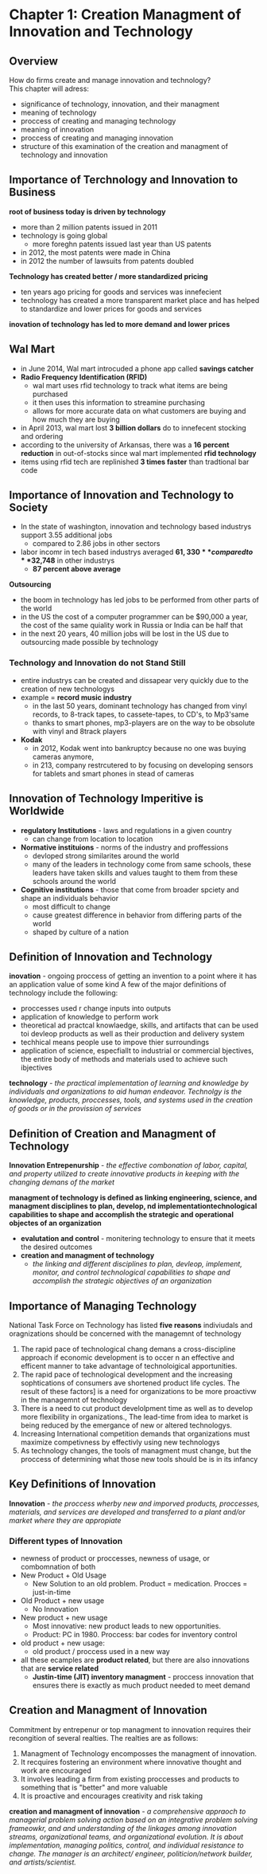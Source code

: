 
# Chapter 1: Creation Managment of Innovation and Technology
## Overview
How do firms create and manage innovation and technology?
<br>This chapter will adress:
* significance of technology, innovation, and their managment
* meaning of technology
* proccess of creating and managing technology
* meaning of innovation
* proccess of creating and managing innovation
* structure of this examination of the creation and managment of technology and innovation

## Importance of Terchnology and Innovation to Business
**root of business today is driven by technology**
<br>
* more than 2 million patents issued in 2011
* technology is going global
	* more foreghn patents issued last year than US patents
* in 2012, the most patents were made in China
* in 2012 the number of lawsuits from patents doubled

**Technology has created better / more standardized pricing**
* ten years ago pricing for goods and services was innefecient
* technology has created a more transparent market place and has helped to standardize and lower prices for goods and services

**inovation of technology has led to more demand and lower prices**

## Wal Mart
* in June 2014, Wal mart introcuded a phone app called **savings catcher**
* **Radio Frequency Identification (RFID)**
	* wal mart uses rfid technology to track what items are being purchased
	* it then uses this information to streamine purchasing
	* allows for more accurate data on what customers are buying and how much they are buying
* in April 2013, wal mart lost **3 billion dollars** do to innefecent stocking and ordering
* according to the university of Arkansas, there was a **16 percent reduction** in out-of-stocks since wal mart implemented **rfid technology**
* items using rfid tech are replinished **3 times faster** than tradtional bar code

## Importance of Innovation and Technology to Society
* In the state of washington, innovation and technology based industrys support 3.55 additional jobs
	* compared to 2.86 jobs in other sectors
* labor incomr in tech based industrys averaged **$61,330** compared to **$32,748** in other industrys
	* **87 percent above average**

**Outsourcing**
* the boom in technology has led jobs to be performed from other parts of the world
* in the US the cost of a computer programmer can be $90,000 a year, the cost of the same quiality work in Russia or India can be half that
* in the next 20 years, 40 million jobs will be lost in the US due to outsourcing made possible by technology

### Technology and Innovation do not Stand Still
* entire industrys can be created and dissapear very quickly due to the creation of new technologys
* example = **record music industry**
	* in the last 50 years, dominant technology has changed from vinyl records, to 8-track tapes, to cassete-tapes, to CD's, to Mp3'same
	* thanks to smart phones, mp3-players are on the way to be obsolute with vinyl and 8track players
* **Kodak**
	* in 2012, Kodak went into bankruptcy because no one was buying cameras anymore,
	* in 213, company restrcutered to by focusing on developing sensors for tablets and smart phones in stead of cameras


## Innovation of Technology Imperitive is Worldwide
* **regulatory Institutions** - laws and regulations in a given country
	* can change from location to location
* **Normative instituions** - norms of the industry and proffessions
	* devloped strong similarites around the world
	* many of the leaders in technology come from same schools, these leaders have taken skills and values taught to them from these schools around the world
* **Cognitive institutions** - those that come from broader spciety and shape an individuals behavior
	* most difficult to change
	* cause greatest difference in behavior from differing parts of the world
	* shaped by culture of a nation
	
## Definition of Innovation and Technology
**inovation** - ongoing proccess of getting an invention to a point where it has an application value of some kind
A few of the major definitions of technology include the following:
* proccesses used r change inputs into outputs
* application of knowledge to perform work
* theoretical ad practcal knowlaedge, skills, and artifacts that can be used toi devleop products as well as their production and delivery system
* techhical means people use to impove thier surroundings
* application of science, especfiallt to industrial or commercial bjectives, the entire body of methods and materials used to achieve such ibjectives

**technology** - *the practical implementation of learning and knowledge by individuals and organizations to aid human endeavor. Technolgy is the knowledge, products, proccesses, tools, and systems used in the creation of goods or in the provission of services*

## Definition of Creation and Managment of Technology
**Innovation Entrepenurship** - *the effective combonation of labor, capital,
and property utilized to create innovative products in keeping
with the changing demans of the market*

**managment of technology is defined as linking engineering, science, and managment disciplines to plan, develop, nd implementationtechnological capabilities to shape and accomplish the strategic 
and operational objectes of an organization**

* **evalutation and control** - monitering technology to ensure that it meets the desired outcomes
* **creation and managment of technology**
	* *the linking and different disciplines to plan, devleop, implement, monitor, and control technological capabilities to shape and accomplish the strategic objectives of an organization*
## Importance of Managing Technology
National Task Force on Technology has listed **five reasons** indiviudals and oragnizations
should be concerned with the managemnt of technology
<ol>
<li>The rapid pace of technological chang demans a cross-discipline approach if economic development is to occer n an effective and efficent manner to take advantage of technoloigical apportunities.</li>
<li>The rapid pace of technological development and the increasing sophtications
of consumers ave shortened product life cycles. The result of these factors]
is a need for organizations to be more proactivw in the managemnt of technology</li>
<li>There is a need to cut product develolpment time as well as to develop more flexibility in organizations.,
The lead-time from idea to market is being reduced by the emergance of new or altered technologys.</li>
<li>Increasing International competition demands that organizations must maximize competivness by effectivly using new technologys</li>
<li>As technology changes, the tools of managment must change, but the proccess of determining what those new tools should be is in its infancy</li>
</ol>

## Key Definitions of Innovation
**Innovation** - *the proccess wherby new and imporved products, proccesses, materials, and services are developed and transferred to a plant and/or
market where they are appropiate*
### Different types of Innovation
* newness of product or proccesses, newness of usage, or combomnation of both
* New Product + Old Usage
	* New Solution to an old problem. Product = medication. Procces = just-in-time
* Old Product + new usage
	* No Innovation
* New product + new usage
	* Most innovative: new product leads to new opportunities.
	* Product: PC in 1980. Proccess: bar codes for inventory control
* old product + new usage:
	* old product / proccess used in a new way
* all these ecamples are **product related**, but there are also innovations that are **service related**
	* **Justin-time (JIT) inventory managment** - proccess innovation that ensures there is exactly as much product needed to meet demand
	
## Creation and Managment of Innovation
Commitment by entrepenur or top managment to innovation requires their recongition of several realties.
The realties are as follows:
<ol>
<li>Managment of Technology encomposses the managment of innovation.</li>
<li> It recquires fostering an environment where innovative thought and work are encouraged</li>
<li>It involves leading a firm from existing proccesses and products to something that is "better" and more valuable</li>
<li>It is proactive and encourages creativity and risk taking</li>
</ol>

**creation and managment of innovation** - *a comprehensive appraoch to managerial problem solving action based on an integrative problem solving
frameowkr, and and understanding of the linkages among innovation streams, organizational teams,
and organizational evolution. It is about implementation, managing politics, control, and individual resistance to change. 
The manager is an architect/ engineer, politicion/network builder, and artists/scientist.*

	
 



	

	
